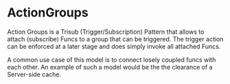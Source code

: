 # ActionGroups
Action Groups is a Trisub (Trigger/Subscription) Pattern that allows to attach (subscribe) Funcs to a group that can be triggered. The trigger action can be enforced at a later stage and does simply invoke all attached Funcs.

A common use case of this model is to connect losely coupled funcs with each other. An example of such a model would be the the clearance of a Server-side cache.
